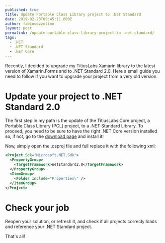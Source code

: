 ```yaml
---
published: true
title: Update Portable Class Library project to .NET Standard
date: 2019-02-23T09:45:11.000Z
author: fabiocozzolino
layout: post
permalink: /update-portable-class-library-project-to-.net-standard/
tags:
  - .NET
  - .NET Standard
  - .NET Core
---
```

Recently, I decided to upgrade my TitiusLabs.Xamarin library to the latest version of Xamarin.Forms and to .NET Standard 2.0. Here a small guide you need to follow if you want to upgrade your project from a very old version. 

# Update your project to .NET Standard 2.0
The first step in my path is the update of the TitiusLabs.Core project, a Portable Class Library (PCL) project, to a .NET Standard Library. To proceed, you need to be sure to have the right .NET Core version installed so, if not, go to the [download page](https://dotnet.microsoft.com/download) and install it!

Now, simply open the .csproj file and full replace it with the following xml:

```xml
<Project Sdk="Microsoft.NET.Sdk">
  <PropertyGroup>
    <TargetFramework>netstandard2.0</TargetFramework>
  </PropertyGroup>
  <ItemGroup>
    <Folder Include="Properties\" />
  </ItemGroup>
</Project>
```

# Check your job
Reopen your solution, or refresh it, and check if all projects correcly loads and reference your .NET Standard project.

That's all!
